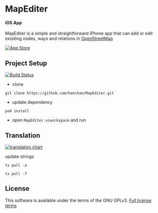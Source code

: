 # MapEditer
#### iOS App

MapEditer is a simple and straightforward iPhone app that can add or edit exisiting nodes, ways and relations in [OpenStreetMap](http://openstreetmap.org)

[![App Store](http://linkmaker.itunes.apple.com/htmlResources/assets/images/web/linkmaker/badge_appstore-lrg.svg)](https://itunes.apple.com/us/app/poi+-open-street-map-poi-editor/id518401562?mt=8&uo=4)

## Project Setup

[![Build Status](https://travis-ci.org/hanchao/MapEditer.svg?branch=master)](https://travis-ci.org/hanchao/MapEditer)

* clone

`git clone https://github.com/hanchao/MapEditer.git`

* update dependency

```pod install```

* open ```MapEditer.xcworkspace``` and run

## Translation
[![translation chart](https://www.transifex.com/projects/p/mapediter/chart/image_png)](https://www.transifex.com/projects/p/mapediter)

update strings

```tx pull -a```

```tx pull -f```

## License
This software is available under the terms of the GNU GPLv3. [Full license terms](http://www.gnu.org/licenses/gpl.html)
